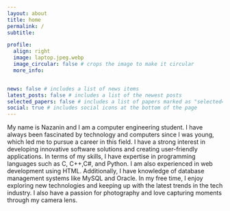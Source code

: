 ```yaml
---
layout: about
title: home
permalink: /
subtitle:

profile:
  align: right
  image: laptop.jpeg.webp
  image_circular: false # crops the image to make it circular
  more_info: 


news: false # includes a list of news items
latest_posts: false # includes a list of the newest posts
selected_papers: false # includes a list of papers marked as "selected={true}"
social: true # includes social icons at the bottom of the page
---
```


 My name is Nazanin and I am a computer engineering student. I have always been fascinated by technology and computers since I was young, which led me to pursue a career in this field. I have a strong interest in developing innovative software solutions and creating user-friendly applications.
In terms of my skills, I have expertise in programming languages such as C, C++,C#, and Python. I am also experienced in web development using HTML. Additionally, I have knowledge of database management systems like MySQL and Oracle.
In my free time, I enjoy exploring new technologies and keeping up with the latest trends in the tech industry. I also have a passion for photography and love capturing moments through my camera lens.




